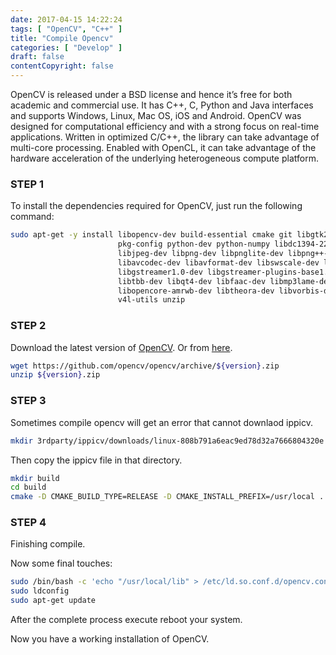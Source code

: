 ```yaml
---
date: 2017-04-15 14:22:24
tags: [ "OpenCV", "C++" ]
title: "Compile Opencv"
categories: [ "Develop" ]
draft: false
contentCopyright: false
---
```


OpenCV is released under a BSD license and hence it’s free for both academic and commercial use. It has C++, C, Python and Java interfaces and supports Windows, Linux, Mac OS, iOS and Android. OpenCV was designed for computational efficiency and with a strong focus on real-time applications. Written in optimized C/C++, the library can take advantage of multi-core processing. Enabled with OpenCL, it can take advantage of the hardware acceleration of the underlying heterogeneous compute platform.
<!--more-->

### STEP 1

To install the dependencies required for OpenCV, just run the following command:

``` bash
sudo apt-get -y install libopencv-dev build-essential cmake git libgtk2.0-dev libgtk-3-dev \
                        pkg-config python-dev python-numpy libdc1394-22 libdc1394-22-dev \
                        libjpeg-dev libpng-dev libpnglite-dev libpng++-dev libtiff5-dev \
                        libavcodec-dev libavformat-dev libswscale-dev libxine2-dev \
                        libgstreamer1.0-dev libgstreamer-plugins-base1.0-dev libv4l-dev \
                        libtbb-dev libqt4-dev libfaac-dev libmp3lame-dev libopencore-amrnb-dev \
                        libopencore-amrwb-dev libtheora-dev libvorbis-dev libxvidcore-dev x264 \
                        v4l-utils unzip
```

### STEP 2

Download the latest version of [OpenCV](https://github.com/opencv/opencv). Or from [here](https://share.weiyun.com/c01ee33744d180629d3ae779b75b8d43).

``` bash
wget https://github.com/opencv/opencv/archive/${version}.zip
unzip ${version}.zip
```

### STEP 3

Sometimes compile opencv will get an error that cannot downlaod ippicv.

``` bash
mkdir 3rdparty/ippicv/downloads/linux-808b791a6eac9ed78d32a7666804320e
```

Then copy the ippicv file in that directory.

``` bash
mkdir build
cd build
cmake -D CMAKE_BUILD_TYPE=RELEASE -D CMAKE_INSTALL_PREFIX=/usr/local ..
```

### STEP 4

Finishing compile.

Now some final touches:

``` bash
sudo /bin/bash -c 'echo "/usr/local/lib" > /etc/ld.so.conf.d/opencv.conf'
sudo ldconfig
sudo apt-get update
```

After the complete process execute reboot your system.

Now you have a working installation of OpenCV.

